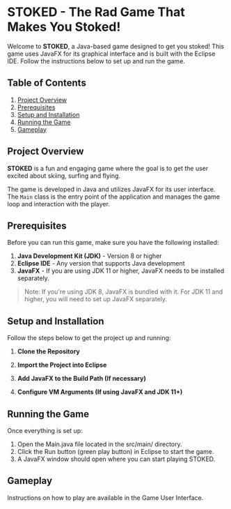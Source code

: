 # STOKED - The Rad Game That Makes You Stoked!

Welcome to **STOKED**, a Java-based game designed to get you stoked! This game uses JavaFX for its graphical interface and is built with the Eclipse IDE. Follow the instructions below to set up and run the game.

## Table of Contents

1. [Project Overview](#project-overview)
2. [Prerequisites](#prerequisites)
3. [Setup and Installation](#setup-and-installation)
4. [Running the Game](#running-the-game)
5. [Gameplay](#gameplay)

## Project Overview

**STOKED** is a fun and engaging game where the goal is to get the user excited about skiing, surfing and flying. 

The game is developed in Java and utilizes JavaFX for its user interface. The `Main` class is the entry point of the application and manages the game loop and interaction with the player.

## Prerequisites

Before you can run this game, make sure you have the following installed:

1. **Java Development Kit (JDK)** - Version 8 or higher
2. **Eclipse IDE** - Any version that supports Java development
3. **JavaFX** - If you are using JDK 11 or higher, JavaFX needs to be installed separately. 

> Note: If you're using JDK 8, JavaFX is bundled with it. For JDK 11 and higher, you will need to set up JavaFX separately.

## Setup and Installation

Follow the steps below to get the project up and running:

1. **Clone the Repository**

2. **Import the Project into Eclipse**

3. **Add JavaFX to the Build Path (If necessary)**

4. **Configure VM Arguments (If using JavaFX and JDK 11+)**

## Running the Game

Once everything is set up:

1. Open the Main.java file located in the src/main/ directory.
2. Click the Run button (green play button) in Eclipse to start the game.
3. A JavaFX window should open where you can start playing STOKED.

## Gameplay

Instructions on how to play are available in the Game User Interface.